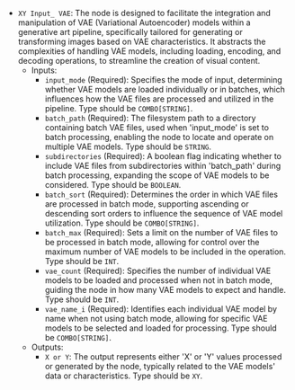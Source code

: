 - `XY Input_ VAE`: The node is designed to facilitate the integration and manipulation of VAE (Variational Autoencoder) models within a generative art pipeline, specifically tailored for generating or transforming images based on VAE characteristics. It abstracts the complexities of handling VAE models, including loading, encoding, and decoding operations, to streamline the creation of visual content.
    - Inputs:
        - `input_mode` (Required): Specifies the mode of input, determining whether VAE models are loaded individually or in batches, which influences how the VAE files are processed and utilized in the pipeline. Type should be `COMBO[STRING]`.
        - `batch_path` (Required): The filesystem path to a directory containing batch VAE files, used when 'input_mode' is set to batch processing, enabling the node to locate and operate on multiple VAE models. Type should be `STRING`.
        - `subdirectories` (Required): A boolean flag indicating whether to include VAE files from subdirectories within 'batch_path' during batch processing, expanding the scope of VAE models to be considered. Type should be `BOOLEAN`.
        - `batch_sort` (Required): Determines the order in which VAE files are processed in batch mode, supporting ascending or descending sort orders to influence the sequence of VAE model utilization. Type should be `COMBO[STRING]`.
        - `batch_max` (Required): Sets a limit on the number of VAE files to be processed in batch mode, allowing for control over the maximum number of VAE models to be included in the operation. Type should be `INT`.
        - `vae_count` (Required): Specifies the number of individual VAE models to be loaded and processed when not in batch mode, guiding the node in how many VAE models to expect and handle. Type should be `INT`.
        - `vae_name_i` (Required): Identifies each individual VAE model by name when not using batch mode, allowing for specific VAE models to be selected and loaded for processing. Type should be `COMBO[STRING]`.
    - Outputs:
        - `X or Y`: The output represents either 'X' or 'Y' values processed or generated by the node, typically related to the VAE models' data or characteristics. Type should be `XY`.
